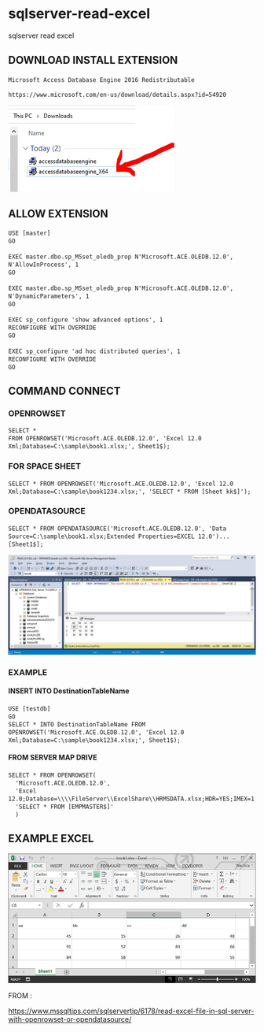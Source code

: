 # sqlserver-read-excel
sqlserver read excel

## DOWNLOAD INSTALL EXTENSION

``Microsoft Access Database Engine 2016 Redistributable``

```
https://www.microsoft.com/en-us/download/details.aspx?id=54920
```
![](img/img4.jpg)

## ALLOW EXTENSION

```
USE [master] 
GO 

EXEC master.dbo.sp_MSset_oledb_prop N'Microsoft.ACE.OLEDB.12.0', N'AllowInProcess', 1 
GO 

EXEC master.dbo.sp_MSset_oledb_prop N'Microsoft.ACE.OLEDB.12.0', N'DynamicParameters', 1 
GO 

EXEC sp_configure 'show advanced options', 1
RECONFIGURE WITH OVERRIDE
GO

EXEC sp_configure 'ad hoc distributed queries', 1
RECONFIGURE WITH OVERRIDE
GO
```

## COMMAND CONNECT

### OPENROWSET

```
SELECT * 
FROM OPENROWSET('Microsoft.ACE.OLEDB.12.0', 'Excel 12.0 Xml;Database=C:\sample\book1.xlsx;', Sheet1$);
```

### FOR SPACE SHEET

```
SELECT * FROM OPENROWSET('Microsoft.ACE.OLEDB.12.0', 'Excel 12.0 Xml;Database=C:\sample\book1234.xlsx;', 'SELECT * FROM [Sheet kk$]');
```

### OPENDATASOURCE

```
SELECT * FROM OPENDATASOURCE('Microsoft.ACE.OLEDB.12.0', 'Data Source=C:\sample\book1.xlsx;Extended Properties=EXCEL 12.0')...[Sheet1$];
```

![](img/img1.jpg)

### EXAMPLE

#### INSERT INTO DestinationTableName

```
USE [testdb]
GO
SELECT * INTO DestinationTableName FROM OPENROWSET('Microsoft.ACE.OLEDB.12.0', 'Excel 12.0 Xml;Database=C:\sample\book1234.xlsx;', Sheet1$);
```

#### FROM SERVER MAP DRIVE

```
SELECT * FROM OPENROWSET(
  'Microsoft.ACE.OLEDB.12.0',
  'Excel 12.0;Database=\\\\FileServer\\ExcelShare\\HRMSDATA.xlsx;HDR=YES;IMEX=1',
  'SELECT * FROM [EMPMASTER$]'
  )
```

## EXAMPLE EXCEL

![](img/img2.jpg)

FROM : 

https://www.mssqltips.com/sqlservertip/6178/read-excel-file-in-sql-server-with-openrowset-or-opendatasource/
